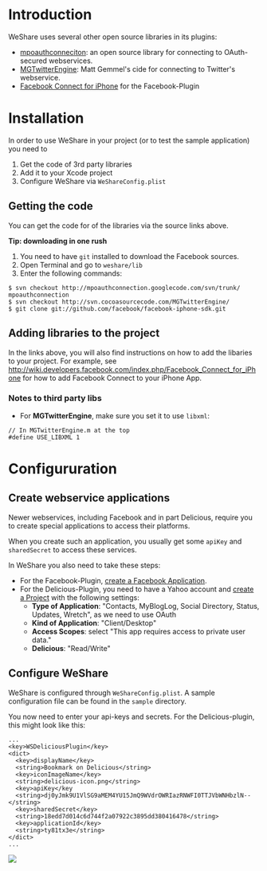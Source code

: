 # Introduction #

WeShare uses several other open source libraries in its plugins:

  * [mpoauthconneciton](http://code.google.com/p/mpoauthconnection/): an open source library for connecting to OAuth-secured webservices.
  * [MGTwitterEngine](http://svn.cocoasourcecode.com/MGTwitterEngine/): Matt Gemmel's cide for connecting to Twitter's webservice.
  * [Facebook Connect for iPhone](http://wiki.developers.facebook.com/index.php/Facebook_Connect_for_iPhone) for the Facebook-Plugin

# Installation #

In order to use WeShare in your project (or to test the sample application) you need to

  1. Get the code of 3rd party libraries
  1. Add it to your Xcode project
  1. Configure WeShare via `WeShareConfig.plist`

## Getting the code ##

You can get the code for of the libraries via the source links above.

**Tip: downloading in one rush**

  1. You need to have `git` installed to download the Facebook sources.
  1. Open Terminal and go to `weshare/lib`
  1. Enter the following commands:
```
$ svn checkout http://mpoauthconnection.googlecode.com/svn/trunk/ mpoauthconnection
$ svn checkout http://svn.cocoasourcecode.com/MGTwitterEngine/
$ git clone git://github.com/facebook/facebook-iphone-sdk.git
```

## Adding libraries to the project ##

In the links above, you will also find instructions on how to add the libaries to your project. For example, see http://wiki.developers.facebook.com/index.php/Facebook_Connect_for_iPhone for how to add Facebook Connect to your iPhone App.

### Notes to third party libs ###

  * For **MGTwitterEngine**, make sure you set it to use `libxml`:
```
// In MGTwitterEngine.m at the top
#define USE_LIBXML 1
```

# Configururation #

## Create webservice applications ##

Newer webservices, including Facebook and in part Delicious, require you to create special applications to access their platforms.

When you create such an application, you usually get some `apiKey` and `sharedSecret` to access these services.

In WeShare you also need to take these steps:

  * For the Facebook-Plugin, [create a Facebook Application](http://www.facebook.com/developers/apps.php).
  * For the Delicious-Plugin, you need to have a Yahoo account and [create a Project](http://developer.apps.yahoo.com/projects) with the following settings:
    * **Type of Application**: "Contacts, MyBlogLog, Social Directory, Status, Updates, Wretch", as we need to use OAuth
    * **Kind of Application**: "Client/Desktop"
    * **Access Scopes**: select "This app requires access to private user data."
    * **Delicious**: "Read/Write"

## Configure WeShare ##

WeShare is configured through `WeShareConfig.plist`. A sample configuration file can be found in the `sample` directory.

You now need to enter your api-keys and secrets. For the Delicious-plugin, this might look like this:

```
...
<key>WSDeliciousPlugin</key>
<dict>
  <key>displayName</key>
  <string>Bookmark on Delicious</string>
  <key>iconImageName</key>
  <string>delicious-icon.png</string>
  <key>apiKey</key
  <string>dj0yJmk9U1VlSG9aMEM4YU15JmQ9WVdrOWRIazRNWFI0TTJVbWNHbzlN--</string>
  <key>sharedSecret</key>
  <string>18edd7d014c6d744f2a07922c3895dd380416478</string>
  <key>applicationId</key>
  <string>ty81tx3e</string>
</dict>
...
```

[![](http://wesharemobile.googlecode.com/hg/weshare-mobile-iphone/docs/supp_by_neofonie_open.png)](http://open.neofonie.de)